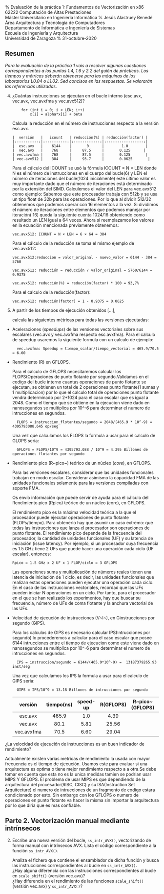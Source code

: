 % Evaluación de la práctica 1: Fundamentos de Vectorización en x86  
  62222 Computación de Altas Prestaciones  
  Máster Universitario en Ingeniería Informática
% Jesús Alastruey Benedé  
  Área Arquitectura y Tecnología de Computadores  
  Departamento de Informática e Ingeniería de Sistemas  
  Escuela de Ingeniería y Arquitectura  
  Universidad de Zaragoza
% 31-octubre-2020


## Resumen

_Para la evaluación de la práctica 1 vais a resolver algunas cuestiones
correspondientes a los puntos 1.4, 1.6 y 2.2 del guión de prácticas.
Los tiempos y métricas deberán obtenerse para las máquinas de los laboratorios L0.04 o L1.02.
Sed concisos en las respuestas. Se valorarán las referencias utilizadas._

4.  ¿Cuántas instrucciones se ejecutan en el bucle interno (esc.avx, vec.avx, vec.avxfma y vec.avx512)?
 
            for (int i = 0; i < LEN; i++)
                x[i] = alpha*x[i] + beta
 
    Calcula la reducción en el número de instrucciones respecto a la versión esc.avx.
 
        |  versión   |   icount   | reducción(%) | reducción(factor) |
        |:----------:|:----------:|:------------:|:-----------------:|
        |  esc.avx   |    6144    |       0      |        1.0        |
        |  vec.avx   |    768     |     87.5     |       0.125      |
        | vec.avxfma |    768     |     87.5     |       0.125       |
        | vec.avx512 |    384     |     93.7     |       0.0625       |
 

    Para el cálculo del ICOUNT se usó la fórmula ICOUNT = N × LEN donde N es el número de instrucciones en el cuerpo del bucle(6) y LEN el número de iteraciones del bucle(1024 inicialmente) este último valor es muy importante dado que el número de iteraciones está determinado por la extensión del SIMD. Calculemos el valor del LEN para vec.avx512 como ejemplo: Sabemos que este procesador trabaja con 512b y se usa un tipo float de 32b para las operaciones. Por lo que al dividir 512/32 obtenemos que podemos operar con 16 elementos a la vez. Si dividimos el número de iteraciones entre elementos que podemos manejar por iteración( 16) queda la siguiente cuenta 1024/16 obteniendo como resultado un LEN igual a 64 veces. Ahora si reemplazamos los valores en la ecuación mencionada previamente obtenemos:

        vec.avx512: ICOUNT = N × LEN = 6 × 64 = 384
 
    Para el cálculo de la reducción se toma el mismo ejemplo de  vec.avx512: 
 
        vec.avx512:reduccion = valor_original - nuevo_valor = 6144 - 384 = 5760
 
        vec.avx512: reducción = reducción / valor_original = 5760/6144 = 0.9375
 
        vec.avx512: reducción(%) = reducción(factor) * 100 = 93,7%

    Para el calculo de la reducción(factor):

        vec.avx512: reducción(factor) = 1 - 0.9375 = 0.0625 

6.  A partir de los tiempos de ejecución obtenidos [...],
    
    calcula las siguientes métricas para todas las versiones ejecutadas:

  - Aceleraciones (_speedups_) de las versiones vectoriales sobre sus escalares (vec.avx y vec.avxfma respecto esc.avxfma). Para el calculo de speedup usaremos la siguiente formula con un calculo de ejemplo:

          vec.avxfma: Speedup = tiempo_scalar/tiempo_vectorial = 465.9/70.5 = 6.60

  - Rendimiento (R) en GFLOPS.

    Para el calculo de GFLOPS necesitaremos calcular los FLOPS(Operaciones de punto flotante por segundo.Validamos en el codigo del bucle interno cuantas operaciones de punto flotante se ejecutan, se obtienen un total de 2 operaciones punto flotante(1 sumas y 1 multiplicacion) por lo que el calculo total de operaciones punto flotante vendra determinado por 2*1024 para el caso escalar que es igual a 2048. Como el tiempo que se obtiene en la ejecucion viene dado en nanosegundos se multiplica por 10^-6 para determinar el numero de intrucciones en segundos.

          FLOPS = instruccion_flotantes/segundo = 2048/(465.9 * 10^-9) = 4395793088.645 op/seg

    Una vez que calculamos los FLOPS la formula a usar para el calculo de GLOPS seria:

          GFLOPS = FLOPS/10^9 = 4395793.088 / 10^9 = 4.395 Billones de operaciones flotantes por segundo

  - Rendimiento pico (R~pico~) teórico de un núcleo (_core_), en GFLOPS.

      Para las versiones escalares, considerar que las unidades funcionales trabajan en modo escalar.
      Considerar asimismo la capacidad FMA de las unidades funcionales solamente para las versiones compiladas con soporte FMA.

    Os envío información que puede servir de ayuda para el cálculo del Rendimiento pico (Rpico) teórico de un núcleo (core), en GFLOPS.

    El rendimiento pico es la máxima velocidad teórica a la que el procesador puede ejecutar operaciones de punto flotante (FLOPs/tiempo).
    Para obtenerlo hay que asumir un caso extremo: que todas las instrucciones que lanza el procesador son operaciones de punto flotante.
    El rendimiento pico depende de la frecuencia del procesador, la cantidad de unidades funcionales (UF) y su latencia de iniciación (issue latency).
    Por ejemplo, si un procesador cuya frecuencia es 1.5 GHz tiene 2 UFs que puede hacer una operación cada ciclo (UF escalar), entonces:

        Rpico = 1.5 GHz x 2 UF x 1 FLOP/ciclo = 3 GFLOPS
        
    Las operaciones suma y multiplicación de números reales tienen una latencia de iniciación de 1 ciclo, es decir, las unidades funcionales que realizan estas operaciones pueden ejecutar una operación cada ciclo.
    En el caso de las instrucciones vectoriales, recordad que las UFs pueden iniciar N operaciones en un ciclo.
    Por tanto, para el procesador en el que se han realizado los experimentos, hay que buscar su frecuencia, número de UFs de coma flotante y la anchura vectorial de las UFs.


  - Velocidad de ejecución de instrucciones (V~I~), en Ginstrucciones por segundo (GIPS).
    
    Para los calculos de GIPS es necesario calcular IPS(Intrucciones por segundo) lo procederemos a calcular para el caso escalar que posee 6144 intrucciones entre el tiempo de ejecucion como este viene dado en nanosegundos se multiplica por 10^-6 para determinar el numero de intrucciones en segundos.

          IPS = instruccion/segundo = 6144/(465.9*10^-9) =  13187379265.93 inst/seg

      Una vez que calculamos los IPS la formula a usar para el calculo de GIPS seria:

          GIPS = IPS/10^9 = 13.18 Billones de intrucciones por segundo

    |  versión   | tiempo(ns) |  speed-up |  R(GFLOPS)  |R~pico~(GFLOPS)| V~I~(GIPS) |
    |:----------:|:----------:|:---------:|:-----------:|:-------------:|:----------:|
    |  esc.avx   |   465.9    |    1.0    |  4.39  |               |   13.18   |
    |  vec.avx   |   80.1     |    5.81   |  25.56  |               |   9.58   |
    | vec.avxfma |   70.5     |    6.60   |  29.04  |               |   10.89   |

  ¿La velocidad de ejecución de instrucciones es un buen indicador de rendimiento?  
  
  Actualmente existen varias metricas de rendimiento la usada con mayor frecuencia es el tiempo de ejecución. Usamos este para evaluar si una arquitectura es optima o tiene mejor rendimiento respecto a a otra.Se debe tomar en cuenta que esta no es la unica medidas tamien se podrian usar MIPS Y GFLOPS. El problema de usar MIPS es que dependiendo de la arquitectura del procesador(RISC, CISC) y su ISA(Instruction Set Arquitecture) el numero de intrucciones de un fragmento de codigo estara condicionado por esto. Sin embargo con los GFLOPS o numero de operaciones en punto flotante va hacer la misma sin importar la arquitectura por lo que diria que es mas confiable.


## Parte 2. Vectorización manual mediante intrínsecos

2.  Escribe una nueva versión del bucle, `ss_intr_AVX()`, vectorizando de forma
    manual con intrínsecos AVX.
    Lista el código correspondiente a la función `ss_intr_AVX()`.

    Analiza el fichero que contiene el ensamblador de dicha función y
    busca las instrucciones correspondientes al bucle en `ss_intr_AVX()`.  
    ¿Hay alguna diferencia con las instrucciones correspondientes al bucle en `scale_shift()` (versión vec.avx)?  
    ¿Hay diferencia en el rendimiento de las funciones `scale_shift()` (versión vec.avx) y `ss_intr_AVX()`?